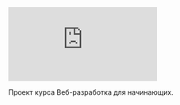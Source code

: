﻿![enter image description here](http://assets.nnm-club.ws/forum/image.php?link=http://s011.radikal.ru/i315/1608/62/599b776f9c19.jpg)

Проект курса Веб-разработка для начинающих.
